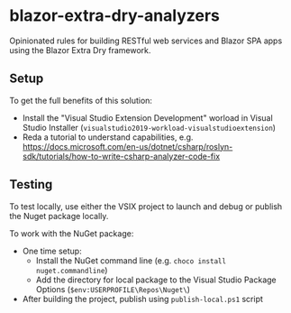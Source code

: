 # blazor-extra-dry-analyzers
Opinionated rules for building RESTful web services and Blazor SPA apps using the Blazor Extra Dry framework.

## Setup

To get the full benefits of this solution:
  * Install the "Visual Studio Extension Development" worload in Visual Studio Installer (`visualstudio2019-workload-visualstudioextension`)
  * Reda a tutorial to understand capabilities, e.g. https://docs.microsoft.com/en-us/dotnet/csharp/roslyn-sdk/tutorials/how-to-write-csharp-analyzer-code-fix

## Testing

To test locally, use either the VSIX project to launch and debug or publish the Nuget package locally.

To work with the NuGet package:
  * One time setup:
    * Install the NuGet command line (e.g. `choco install nuget.commandline`)
    * Add the directory for local package to the Visual Studio Package Options (`$env:USERPROFILE\Repos\Nuget\`)
  * After building the project, publish using `publish-local.ps1` script
